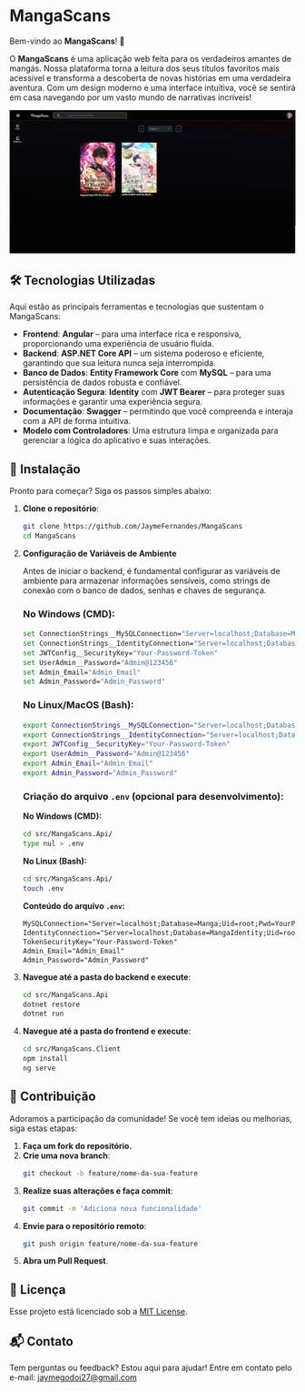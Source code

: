 

# MangaScans

Bem-vindo ao **MangaScans**! 🌟

O **MangaScans** é uma aplicação web feita para os verdadeiros amantes de mangás. Nossa plataforma torna a leitura dos seus títulos favoritos mais acessível e transforma a descoberta de novas histórias em uma verdadeira aventura. Com um design moderno e uma interface intuitiva, você se sentirá em casa navegando por um vasto mundo de narrativas incríveis!

<img src="./Public/image.png">

## 🛠️ Tecnologias Utilizadas

Aqui estão as principais ferramentas e tecnologias que sustentam o MangaScans:

- **Frontend**: **Angular** – para uma interface rica e responsiva, proporcionando uma experiência de usuário fluida.
- **Backend**: **ASP.NET Core API** – um sistema poderoso e eficiente, garantindo que sua leitura nunca seja interrompida.
- **Banco de Dados**: **Entity Framework Core** com **MySQL** – para uma persistência de dados robusta e confiável.
- **Autenticação Segura**: **Identity** com **JWT Bearer** – para proteger suas informações e garantir uma experiência segura.
- **Documentação**: **Swagger** – permitindo que você compreenda e interaja com a API de forma intuitiva.
- **Modelo com Controladores**: Uma estrutura limpa e organizada para gerenciar a lógica do aplicativo e suas interações.

## 🚀 Instalação

Pronto para começar? Siga os passos simples abaixo:

1. **Clone o repositório**:
   ```bash
   git clone https://github.com/JaymeFernandes/MangaScans
   cd MangaScans
   ```

2. **Configuração de Variáveis de Ambiente**

   Antes de iniciar o backend, é fundamental configurar as variáveis de ambiente para armazenar informações sensíveis, como strings de conexão com o banco de dados, senhas e chaves de segurança. 

   ### No Windows (CMD):
   ```bash
   set ConnectionStrings__MySQLConnection="Server=localhost;Database=Manga;Uid=root;Pwd=YourPassword;"
   set ConnectionStrings__IdentityConnection="Server=localhost;Database=MangaIdentity;Uid=root;Pwd=YourPassword;"
   set JWTConfig__SecurityKey="Your-Password-Token"
   set UserAdmin__Password="Admin@123456"
   set Admin_Email="Admin_Email"
   set Admin_Password="Admin_Password"
   ```

   ### No Linux/MacOS (Bash):
   ```bash
   export ConnectionStrings__MySQLConnection="Server=localhost;Database=Manga;Uid=root;Pwd=YourPassword;"
   export ConnectionStrings__IdentityConnection="Server=localhost;Database=MangaIdentity;Uid=root;Pwd=YourPassword;"
   export JWTConfig__SecurityKey="Your-Password-Token"
   export UserAdmin__Password="Admin@123456"
   export Admin_Email="Admin_Email"
   export Admin_Password="Admin_Password"
   ```

   ### Criação do arquivo `.env` (opcional para desenvolvimento):
   
   **No Windows (CMD):**
   ```bash
   cd src/MangaScans.Api/
   type nul > .env
   ```

   **No Linux (Bash):**
   ```bash
   cd src/MangaScans.Api/
   touch .env
   ```

   **Conteúdo do arquivo `.env`:**
   ```env
   MySQLConnection="Server=localhost;Database=Manga;Uid=root;Pwd=YourPassword;"
   IdentityConnection="Server=localhost;Database=MangaIdentity;Uid=root;Pwd=YourPassword;"
   TokenSecurityKey="Your-Password-Token"
   Admin_Email="Admin_Email"
   Admin_Password="Admin_Password"
   ```

3. **Navegue até a pasta do backend e execute**:
   ```bash
   cd src/MangaScans.Api
   dotnet restore
   dotnet run
   ```

4. **Navegue até a pasta do frontend e execute**:
   ```bash
   cd src/MangaScans.Client
   npm install
   ng serve
   ```

## 🤝 Contribuição

Adoramos a participação da comunidade! Se você tem ideias ou melhorias, siga estas etapas:

1. **Faça um fork do repositório.**
2. **Crie uma nova branch**:
   ```bash
   git checkout -b feature/nome-da-sua-feature
   ```
3. **Realize suas alterações e faça commit**:
   ```bash
   git commit -m 'Adiciona nova funcionalidade'
   ```
4. **Envie para o repositório remoto**:
   ```bash
   git push origin feature/nome-da-sua-feature
   ```
5. **Abra um Pull Request**.

## 📜 Licença

Esse projeto está licenciado sob a [MIT License](LICENSE).

## 📬 Contato

Tem perguntas ou feedback? Estou aqui para ajudar! Entre em contato pelo e-mail: jaymegodoi27@gmail.com